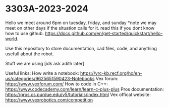 # 3303A-2023-2024
Hello we meet around 6pm on tuesday, friday, and sunday *note we may meet on other days if the situation calls for it.
read this if you dont know how to use github. https://docs.github.com/en/get-started/quickstart/hello-world. 

Use this repository to store documentation, cad files, code, and anything usefull about the robot.

Stuff we are using [idk ask adith later]

Useful links:
How write a notebook: https://vrc-kb.recf.org/hc/en-us/categories/9625651590423-Notebooks
Vex forum: https://www.vexforum.com/
How to code in C++: https://www.codecademy.com/learn/learn-c-plus-plus
Pros documentation: https://pros.cs.purdue.edu/v5/tutorials/index.html
Vex offical website: https://www.vexrobotics.com/competition
